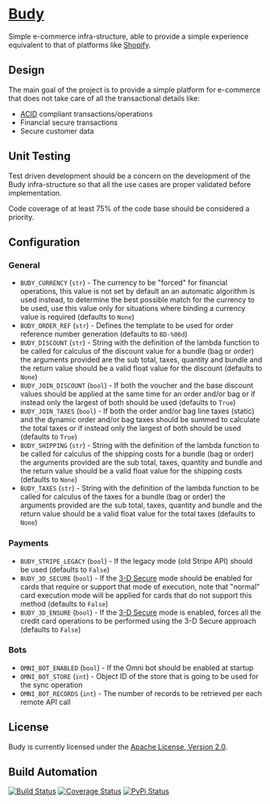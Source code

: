 # [Budy](http://budy.hive.pt)

Simple e-commerce infra-structure, able to provide a simple experience equivalent to that
of platforms like [Shopify](http://www.shopify.com).

## Design

The main goal of the project is to provide a simple platform for e-commerce that does not
take care of all the transactional details like:

*  [ACID](http://en.wikipedia.org/wiki/ACID) compliant transactions/operations
*  Financial secure transactions
*  Secure customer data

## Unit Testing

Test driven development should be a concern on the development of the Budy infra-structure
so that all the use cases are proper validated before implementation.

Code coverage of at least 75% of the code base should be considered a priority.

## Configuration

### General

* `BUDY_CURRENCY` (`str`) - The currency to be "forced" for financial operations, this value is not
set by default an an automatic algorithm is used instead, to determine the best possible match for the
currency to be used, use this value only for situations where binding a currency value is required (defaults to `None`)
* `BUDY_ORDER_REF` (`str`) - Defines the template to be used for order reference number generation (defaults to `BD-%06d`)
* `BUDY_DISCOUNT` (`str`) - String with the definition of the lambda function to be called for calculus of the
discount value for a bundle (bag or order) the arguments provided are the sub total, taxes, quantity and bundle and the return
value should be a valid float value for the discount (defaults to `None`)
* `BUDY_JOIN_DISCOUNT` (`bool`) - If both the voucher and the base discount values should be applied at the same time for
an order and/or bag or if instead only the largest of both should be used (defaults to `True`)
* `BUDY_JOIN_TAXES` (`bool`) - If both the order and/or bag line taxes (static) and the dynamic order and/or bag taxes should
be summed to calculate the total taxes or if instead only the largest of both should be used (defaults to `True`)
* `BUDY_SHIPPING` (`str`) - String with the definition of the lambda function to be called for calculus of the
shipping costs for a bundle (bag or order) the arguments provided are the sub total, taxes, quantity and bundle and the return
value should be a valid float value for the shipping costs (defaults to `None`)
* `BUDY_TAXES` (`str`) - String with the definition of the lambda function to be called for calculus of the
taxes for a bundle (bag or order) the arguments provided are the sub total, taxes, quantity and bundle and the return
value should be a valid float value for the total taxes (defaults to `None`)

### Payments

* `BUDY_STRIPE_LEGACY` (`bool`) - If the legacy mode (old Stripe API) should be used (defaults to `False`)
* `BUDY_3D_SECURE` (`bool`) - If the [3-D Secure](https://en.wikipedia.org/wiki/3-D_Secure) mode should be enabled for cards that
require or support that mode of execution, note that "normal" card execution mode will be applied for cards that do not support
this method (defaults to `False`)
* `BUDY_3D_ENSURE` (`bool`) - If the [3-D Secure](https://en.wikipedia.org/wiki/3-D_Secure) mode is enabled, forces all the credit
card operations to be performed using the 3-D Secure approach (defaults to `False`)

### Bots

* `OMNI_BOT_ENABLED` (`bool`) - If the Omni bot should be enabled at startup
* `OMNI_BOT_STORE` (`int`) - Object ID of the store that is going to be used for the sync operation
* `OMNI_BOT_RECORDS` (`int`) - The number of records to be retrieved per each remote API call

## License

Budy is currently licensed under the [Apache License, Version 2.0](http://www.apache.org/licenses/).

## Build Automation

[![Build Status](https://travis-ci.org/hivesolutions/budy.svg?branch=master)](https://travis-ci.org/hivesolutions/budy)
[![Coverage Status](https://coveralls.io/repos/hivesolutions/budy/badge.svg?branch=master)](https://coveralls.io/r/hivesolutions/budy?branch=master)
[![PyPi Status](https://img.shields.io/pypi/v/budy.svg)](https://pypi.python.org/pypi/budy)
